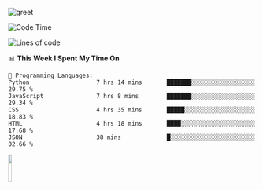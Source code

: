 ![greet](https://user-images.githubusercontent.com/44234583/146624354-9d461392-3676-4e7a-b12f-debc7319f53b.gif) 


<!--START_SECTION:waka-->
![Code Time](http://img.shields.io/badge/Code%20Time-474%20hrs%2048%20mins-blue)

![Lines of code](https://img.shields.io/badge/From%20Hello%20World%20I%27ve%20Written-3.8%20million%20lines%20of%20code-blue)

📊 **This Week I Spent My Time On** 

```text
💬 Programming Languages: 
Python                   7 hrs 14 mins       ███████░░░░░░░░░░░░░░░░░░   29.75 % 
JavaScript               7 hrs 8 mins        ███████░░░░░░░░░░░░░░░░░░   29.34 % 
CSS                      4 hrs 35 mins       █████░░░░░░░░░░░░░░░░░░░░   18.83 % 
HTML                     4 hrs 18 mins       ████░░░░░░░░░░░░░░░░░░░░░   17.68 % 
JSON                     38 mins             █░░░░░░░░░░░░░░░░░░░░░░░░   02.66 % 
```


<!--END_SECTION:waka-->
<img src="https://user-images.githubusercontent.com/44234583/191059235-95ebfce1-7fc7-4eee-baff-214d902e7c18.gif" width="12%"/>
